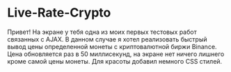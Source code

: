 # Live-Rate-Crypto

Привет! На экране у тебя одна из моих первых тестовых работ связанных с AJAX. В данном случае я хотел реализовать быстрый вывод цены определенной монеты с криптовалютной биржи Binance. Цена обновляется раз в 50 миллисекунд, на экране нет ничего лишнего кроме самой цены монеты. Для красоты добавил немного CSS стилей.
